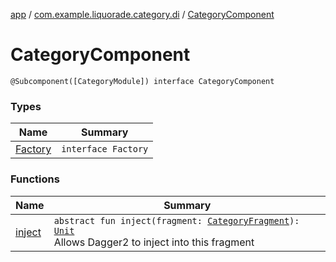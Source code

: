 [app](../../index.md) / [com.example.liquorade.category.di](../index.md) / [CategoryComponent](./index.md)

# CategoryComponent

`@Subcomponent([CategoryModule]) interface CategoryComponent`

### Types

| Name | Summary |
|---|---|
| [Factory](-factory/index.md) | `interface Factory` |

### Functions

| Name | Summary |
|---|---|
| [inject](inject.md) | `abstract fun inject(fragment: `[`CategoryFragment`](../../com.example.liquorade.category/-category-fragment/index.md)`): `[`Unit`](https://kotlinlang.org/api/latest/jvm/stdlib/kotlin/-unit/index.html)<br>Allows Dagger2 to inject into this fragment |
